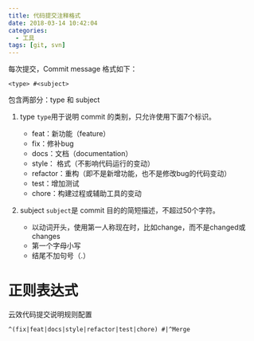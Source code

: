 ```yaml
---
title: 代码提交注释格式
date: 2018-03-14 10:42:04
categories:
  - 工具
tags: [git, svn]
---
```


每次提交，Commit message 格式如下：

```
<type> #<subject>
```

包含两部分：type 和 subject

1. type
	`type`用于说明 commit 的类别，只允许使用下面7个标识。
	- feat：新功能（feature）
	- fix：修补bug
	- docs：文档（documentation）
	- style： 格式（不影响代码运行的变动）
	- refactor：重构（即不是新增功能，也不是修改bug的代码变动）
	- test：增加测试
	- chore：构建过程或辅助工具的变动

2. subject
	`subject`是 commit 目的的简短描述，不超过50个字符。
	- 以动词开头，使用第一人称现在时，比如change，而不是changed或changes
	- 第一个字母小写
	- 结尾不加句号（.）

# 正则表达式

云效代码提交说明规则配置
```
^(fix|feat|docs|style|refactor|test|chore) #|^Merge
```
